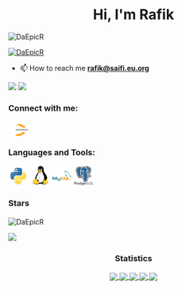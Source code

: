 <h1 align="center">Hi, I'm Rafik</h1>
<p align="left"> <img src="https://komarev.com/ghpvc/?username=DaEpicR&label=Profile%20views&color=0e75b6&style=flat" alt="DaEpicR" /> </p>

<p align="left"> <a href="https://github.com/ryo-ma/github-profile-trophy"><img src="https://github-profile-trophy.vercel.app/?username=DaEpicR&theme=dark_lover" alt="DaEpicR" /></a> </p>


- 📫 How to reach me **rafik@saifi.eu.org**

<div> <a href="https://github.com/DaEpicR" target="_blank"><img src="https://img.shields.io/badge/GitHub-100000?style=for-the-badge&logo=github&logoColor=white" target="_blank"></a>
<a href = "mailto:rafik@saifi.eu.org"><img src="https://img.shields.io/badge/-Gmail-%23333?style=for-the-badge&logo=gmail&logoColor=white" target="_blank"></a>
</div><h3 align="left">Connect with me:</h3>
<p align="left">
<a href="https://www.leetcode.com/DaEpicR" target="blank"><img align="center" src="https://raw.githubusercontent.com/teamedwardforever/Readme-Generator/71f25dd8b98329b168142a6b782a107b75eab178/svg/Social/leet-code.svg" alt="DaEpicR" height="30" width="40" /></a></p>

<h3 align="left">Languages and Tools:</h3>
<p align="left">
<img src="https://raw.githubusercontent.com/teamedwardforever/Readme-Generator/71f25dd8b98329b168142a6b782a107b75eab178/svg/Skills/Languages/python-original.svg" alt="Python" width="40" height="40"/>
<img src="https://raw.githubusercontent.com/teamedwardforever/Readme-Generator/71f25dd8b98329b168142a6b782a107b75eab178/svg/Skills/Other/linux-original.svg" alt="Linux" width="40" height="40"/>
<img src="https://raw.githubusercontent.com/teamedwardforever/Readme-Generator/71f25dd8b98329b168142a6b782a107b75eab178/svg/Skills/Database/mysql-original-wordmark.svg" alt="Mysql" width="40" height="40"/>
<img src="https://raw.githubusercontent.com/teamedwardforever/Readme-Generator/71f25dd8b98329b168142a6b782a107b75eab178/svg/Skills/Database/postgresql-original-wordmark.svg" alt="Postgresql" width="40" height="40"/>
</p>

<h3 align="left">Stars</h3>
<p><img align="center" height="180em" src="https://github-readme-streak-stats.herokuapp.com/?user=DaEpicR&theme=ambient-gradient" alt="DaEpicR" /></p>

<img src="https://user-images.githubusercontent.com/73097560/115834477-dbab4500-a447-11eb-908a-139a6edaec5c.gif"><h3 align="center">Statistics</h3>
<div align="center">
<a href="https://github.com/DaEpicR">
<img align="center" src="http://github-profile-summary-cards.vercel.app/api/cards/stats?username=DaEpicR&theme=2077" height="180em" />
<img align="center" src="http://github-profile-summary-cards.vercel.app/api/cards/most-commit-language?username=DaEpicR&theme=2077" height="180em" />
<img align="center" src="http://github-profile-summary-cards.vercel.app/api/cards/repos-per-language?username=DaEpicR&theme=2077" height="180em" />
<img align="center" src="http://github-profile-summary-cards.vercel.app/api/cards/productive-time?username=DaEpicR&theme=2077" height="180em" />
<img align="center" src="http://github-profile-summary-cards.vercel.app/api/cards/profile-details?username=DaEpicR&theme=midnight_purple" height="180em" />
</div>
